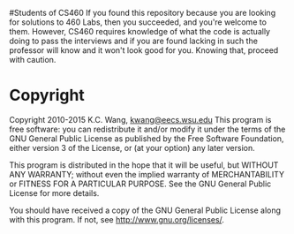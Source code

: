 #Students of CS460
If you found this repository because you are looking for solutions to 460 Labs, then you succeeded, and you're welcome to them. However, CS460 requires knowledge of what the code is actually doing to pass the interviews and if you are found lacking in such the professor will know and it won't look good for you. Knowing that, proceed with caution.

# Copyright

Copyright 2010-2015 K.C. Wang, <kwang@eecs.wsu.edu>
This program is free software: you can redistribute it and/or modify
it under the terms of the GNU General Public License as published by
the Free Software Foundation, either version 3 of the License, or
(at your option) any later version.

This program is distributed in the hope that it will be useful,
but WITHOUT ANY WARRANTY; without even the implied warranty of
MERCHANTABILITY or FITNESS FOR A PARTICULAR PURPOSE.  See the
GNU General Public License for more details.

You should have received a copy of the GNU General Public License
along with this program.  If not, see <http://www.gnu.org/licenses/>.
